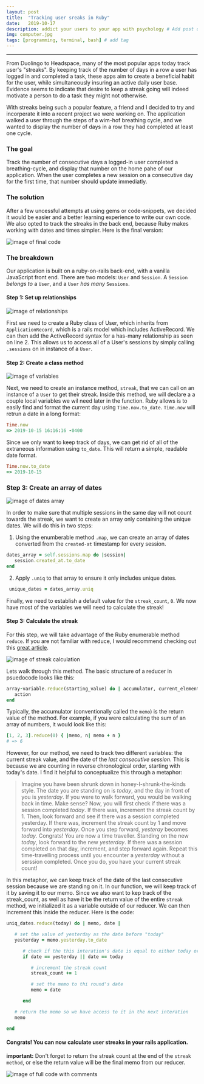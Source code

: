 ```yaml
---
layout: post
title:  "Tracking user sreaks in Ruby"
date:   2019-10-17
description: addict your users to your app with psychology # Add post description (optional)
img: computer.jpg
tags: [programming, terminal, bash] # add tag
---
```

---

From Duolingo to Headspace, many of the most popular apps today track user's "streaks". By keeping track of the number of days in a row a user has logged in and completed a task, these apps aim to create a beneficial habit for the user, while simultaneously insuring an active daily user base. Evidence seems to indicate that desire to keep a streak going will indeed motivate a person to do a task they might not otherwise.

With streaks being such a popular feature, a friend and I decided to try and incorperate it into a recent project we were working on. The application walked a user through the steps of a wim-hof breathing cycle, and we wanted to display the number of days in a row they had completed at least one cycle.

### The goal

Track the number of consecutive days a logged-in user completed a breathing-cycle, and display that number on the home pahe of our application. When the user completes a new session on a consecutive day for the first time, that number should update immediatly.

### The solution

After a few uncessful attempts at using gems or code-snippets, we decided it would be easier and a better learning experience to write our own code. We also opted to track the streaks in the back end, because Ruby makes working with dates and times simpler. Here is the final version:

![image of final code](../_site/assets/img/full-code.png)

### The breakdown

Our application is built on a ruby-on-rails back-end, with a vanilla JavaScript front end. There are two models: `User` and `Session`. A `Session` *belongs to* a `User`, and a `User` *has many* `Sessions`.

#### Step 1: Set up relationships

![image of relationships](../_site/assets/img/relationships.png)

First we need to create a Ruby class of User, which inherits from `ApplicationRecord`, which is a rails model which includes ActiveRecord. We can then add the ActiveRecord syntax for a has-many relationship as seen on line 2. This allows us to access all of a User's sessions by simply calling `.sessions` on in instance of a `User`.

#### Step 2: Create a class method

![image of variables](../_site/assets/img/instance-method.png)

Next, we need to create an instance method, `streak`, that we can call on an instance of a `User` to get their streak. Inside this method, we will declare a a couple local variables we wil need later in the function. Ruby allows is to easily find and format the current day using `Time.now.to_date`. `Time.now` will retrun a date in a long format:
```ruby
Time.now
=> 2019-10-15 16:16:16 -0400
```
Since we only want to keep track of days, we can get rid of all of the extraneous information using `to_date`. This will return a simple, readable date format.
```ruby
Time.now.to_date
=> 2019-10-15
```

### Step 3: Create an array of dates

![image of dates array](../_site/assets/img/unique-dates.png)

In order to make sure that multiple sessions in the same day will not count towards the streak, we want to create an array only containing the unique dates. We will do this in two steps:

   1. Using the enumberable method `.map`, we can create an array of dates converted from the `created-at` timestamp for every session.

```ruby
dates_array = self.sessions.map do |session|
   session.created_at.to_date
end
 ```

   2. Apply `.uniq` to that array to ensure it only includes unique dates.

```ruby
 unique_dates = dates_array.uniq
 ```

Finally, we need to establish a default value for the `streak_count`, `0`. We now have most of the variables we will need to calculate the streak!

#### Step 3: Calculate the streak

For this step, we will take advantage of the Ruby enumerable method `reduce`. If you are not familiar with reduce, I would recommend checking out this [great article](https://mixandgo.com/learn/what-is-a-ruby-reducer).

![image of streak calculation](../_site/assets/img/calculate-streak.png)

Lets walk through this method. The basic structure of a reducer in psuedocode looks like this:

```ruby
array-variable.reduce(starting_value) do | accumulator, current_element |
   action
end
```

Typically, the accumulator (conventionally called the `memo`) is the return value of the method. For example, if you were calculating the sum of an array of numbers, it would look like this:

```ruby
[1, 2, 3].reduce(0) { |memo, n| memo + n }
# => 6
```

However, for our method, we need to track two different variables: the current streak value, and the date of the *last consecutive session*. This is because we are counting in reverse chronological order, starting with today's date. I find it helpful to conceptualize this through a metaphor:

>Imagine you have been shrunk down in honey-I-shrunk-the-kinds style.  The date you are standing on is *today*, and the day in front of you is *yesterday*. If you were to walk forward, you would be walking back in time. Make sense? Now, you will first check if there was a session completed *today*. If there was, increment the streak count by 1. Then, look forward and see if there was a session completed yesterday. If there was, increment the streak count by 1 and move forward into *yesterday*. Once you step forward, *yesteray* becomes *today*. Congrats! You are now a time traveller. Standing on the new *today*, look forward to the new *yesterday*. If there was a session completed on that day, increment, and step forward again. Repeat this time-travelling process until you encounter a *yesterday* without a serssion completed. Once you do, you have your current streak count!

In this metaphor, we can keep track of the date of the last consecutive session because we are standing on it. In our function, we will keep track of it by saving it to our memo. Since we also want to kep track of the streak_count, as well as have it be the return value of the entire `streak` method, we initialized it as a variable outside of our reducer. We can then increment this inside the reducer. Here is the code:

```ruby
uniq_dates.reduce(today) do | memo, date |

   # set the value of yesterday as the date before "today"
   yesterday = memo.yesterday.to_date

      # check if the this interation's date is equal to either today or yesterday
      if date == yesterday || date == today

         # increment the streak count
         streak_count += 1

         # set the memo to thi round's date
         memo = date

      end

   # return the memo so we have access to it in the next interation
   memo

end
```


#### Congrats! You can now calculate user streaks in your rails application.

**important:** Don't forget to return the streak count at the end of the `streak method`, or else the return value will be the final memo from our reducer.

![image of full code with comments](../_site/assets/img/full-code-comments.png)
